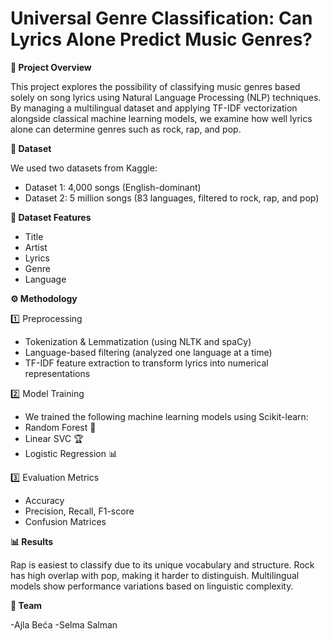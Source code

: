 # Universal Genre Classification: Can Lyrics Alone Predict Music Genres?

**📌 Project Overview**

This project explores the possibility of classifying music genres based solely on song lyrics using Natural Language Processing (NLP) techniques. By managing a multilingual dataset and applying TF-IDF vectorization alongside classical machine learning models, we examine how well lyrics alone can determine genres such as rock, rap, and pop.

**📂 Dataset**

We used two datasets from Kaggle:
- Dataset 1: 4,000 songs (English-dominant)
- Dataset 2: 5 million songs (83 languages, filtered to rock, rap, and pop)

**🎼 Dataset Features**
- Title
- Artist
- Lyrics
- Genre
- Language

**⚙️ Methodology**

1️⃣ Preprocessing
- Tokenization & Lemmatization (using NLTK and spaCy)
- Language-based filtering (analyzed one language at a time)
- TF-IDF feature extraction to transform lyrics into numerical representations

2️⃣ Model Training
- We trained the following machine learning models using Scikit-learn:
- Random Forest 🌲
- Linear SVC 🏆
- Logistic Regression 📊 

3️⃣ Evaluation Metrics
- Accuracy
- Precision, Recall, F1-score
- Confusion Matrices

**📊 Results**

Rap is easiest to classify due to its unique vocabulary and structure.
Rock has high overlap with pop, making it harder to distinguish.
Multilingual models show performance variations based on linguistic complexity.

**🤝 Team**

 -Ajla Beća
 -Selma Salman
